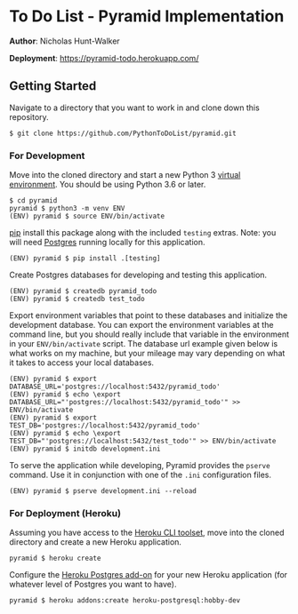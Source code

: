 # To Do List - Pyramid Implementation

**Author**: Nicholas Hunt-Walker

**Deployment**: https://pyramid-todo.herokuapp.com/

## Getting Started

Navigate to a directory that you want to work in and clone down this repository.

```
$ git clone https://github.com/PythonToDoList/pyramid.git
```

### For Development

Move into the cloned directory and start a new Python 3 [virtual environment](https://docs.python.org/3/tutorial/venv.html). You should be using Python 3.6 or later.

```
$ cd pyramid
pyramid $ python3 -m venv ENV
(ENV) pyramid $ source ENV/bin/activate
```

[pip](https://pip.pypa.io/en/stable/installing/) install this package along with the included `testing` extras. Note: you will need [Postgres](https://www.postgresql.org) running locally for this application.

```
(ENV) pyramid $ pip install .[testing]
```

Create Postgres databases for developing and testing this application.

```
(ENV) pyramid $ createdb pyramid_todo
(ENV) pyramid $ createdb test_todo
```

Export environment variables that point to these databases and initialize the development database. You can export the environment variables at the command line, but you should really include that variable in the environment in your `ENV/bin/activate` script. The database url example given below is what works on my machine, but your mileage may vary depending on what it takes to access your local databases.

```
(ENV) pyramid $ export DATABASE_URL='postgres://localhost:5432/pyramid_todo'
(ENV) pyramid $ echo \export DATABASE_URL="'postgres://localhost:5432/pyramid_todo'" >> ENV/bin/activate
(ENV) pyramid $ export TEST_DB='postgres://localhost:5432/pyramid_todo'
(ENV) pyramid $ echo \export TEST_DB="'postgres://localhost:5432/test_todo'" >> ENV/bin/activate
(ENV) pyramid $ initdb development.ini
```

To serve the application while developing, Pyramid provides the `pserve` command. Use it in conjunction with one of the `.ini` configuration files.

```
(ENV) pyramid $ pserve development.ini --reload
```

### For Deployment (Heroku)

Assuming you have access to the [Heroku CLI toolset](https://devcenter.heroku.com/articles/heroku-cli), move into the cloned directory and create a new Heroku application.

```
pyramid $ heroku create
```

Configure the [Heroku Postgres add-on](https://elements.heroku.com/addons/heroku-postgresql) for your new Heroku application (for whatever level of Postgres you want to have).

```
pyramid $ heroku addons:create heroku-postgresql:hobby-dev
```
